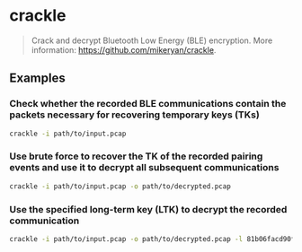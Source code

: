 # crackle

> Crack and decrypt Bluetooth Low Energy (BLE) encryption. More information: <https://github.com/mikeryan/crackle>.

## Examples

### Check whether the recorded BLE communications contain the packets necessary for recovering temporary keys (TKs)

```bash
crackle -i path/to/input.pcap
```

### Use brute force to recover the TK of the recorded pairing events and use it to decrypt all subsequent communications

```bash
crackle -i path/to/input.pcap -o path/to/decrypted.pcap
```

### Use the specified long-term key (LTK) to decrypt the recorded communication

```bash
crackle -i path/to/input.pcap -o path/to/decrypted.pcap -l 81b06facd90fe7a6e9bbd9cee59736a7
```
